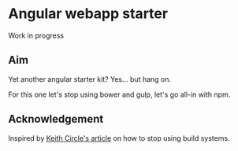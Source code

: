 Angular webapp starter
======================

Work in progress

## Aim

Yet another angular starter kit? Yes... but hang on.

For this one let's stop using bower and gulp, let's go all-in with npm.

## Acknowledgement

Inspired by [Keith Circle's article] on how to stop using build systems.

[Keith Circle's article]: http://blog.keithcirkel.co.uk/why-we-should-stop-using-grunt/


<!-- gulp 2.8MB vs shelljs 216KB -->
